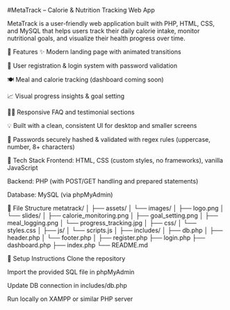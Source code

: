 #MetaTrack – Calorie & Nutrition Tracking Web App

MetaTrack is a user-friendly web application built with PHP, HTML, CSS, and MySQL that helps users track their daily calorie intake, monitor nutritional goals, and visualize their health progress over time.

🚀 Features
✨ Modern landing page with animated transitions

👤 User registration & login system with password validation

🍽️ Meal and calorie tracking (dashboard coming soon)

📈 Visual progress insights & goal setting

🙋‍♂️ Responsive FAQ and testimonial sections

💡 Built with a clean, consistent UI for desktop and smaller screens

🔐 Passwords securely hashed & validated with regex rules (uppercase, number, 8+ characters)

📁 Tech Stack
Frontend: HTML, CSS (custom styles, no frameworks), vanilla JavaScript

Backend: PHP (with POST/GET handling and prepared statements)

Database: MySQL (via phpMyAdmin)

🧱 File Structure
metatrack/
│
├── assets/
│   └── images/
│       ├── logo.png
│       └── slides/
│           ├── calorie_monitoring.png
│           ├── goal_setting.png
│           ├── meal_logging.png
│           └── progress_tracking.jpg
│
├── css/
│   └── styles.css
│
├── js/
│   └── scripts.js
│
├── includes/
│   ├── db.php
│   ├── header.php
│   └── footer.php
│
├── register.php
├── login.php
├── dashboard.php
├── index.php
└── README.md

🔧 Setup Instructions
Clone the repository

Import the provided SQL file in phpMyAdmin

Update DB connection in includes/db.php

Run locally on XAMPP or similar PHP server
